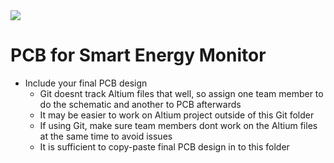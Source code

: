 <img src="https://github.com/ee209-2020class/ee209-2020class.github.io/blob/master/ExtraInfo/logo.png">

# PCB for Smart Energy Monitor

- Include your final PCB design
  - Git doesnt track Altium files that well, so assign one team member to do the schematic and another to PCB afterwards
  - It may be easier to work on Altium project outside of this Git folder
  - If using Git, make sure team members dont work on the Altium files at the same time to avoid issues
  - It is sufficient to copy-paste final PCB design in to this folder 


